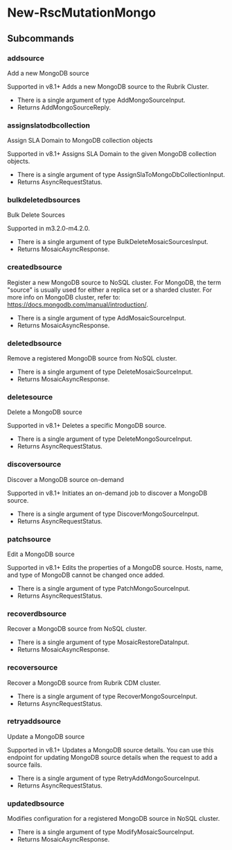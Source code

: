 # New-RscMutationMongo
## Subcommands
### addsource
Add a new MongoDB source

Supported in v8.1+
Adds a new MongoDB source to the Rubrik Cluster.

- There is a single argument of type AddMongoSourceInput.
- Returns AddMongoSourceReply.
### assignslatodbcollection
Assign SLA Domain to MongoDB collection objects

Supported in v8.1+
Assigns SLA Domain to the given MongoDB collection objects.

- There is a single argument of type AssignSlaToMongoDbCollectionInput.
- Returns AsyncRequestStatus.
### bulkdeletedbsources
Bulk Delete Sources

Supported in m3.2.0-m4.2.0.

- There is a single argument of type BulkDeleteMosaicSourcesInput.
- Returns MosaicAsyncResponse.
### createdbsource
Register a new MongoDB source to NoSQL cluster. 
For MongoDB, the term "source" is usually used for either a replica set or a sharded cluster.
For more info on MongoDB cluster, refer to: https://docs.mongodb.com/manual/introduction/.

- There is a single argument of type AddMosaicSourceInput.
- Returns MosaicAsyncResponse.
### deletedbsource
Remove a registered MongoDB source from NoSQL cluster.

- There is a single argument of type DeleteMosaicSourceInput.
- Returns MosaicAsyncResponse.
### deletesource
Delete a MongoDB source

Supported in v8.1+
Deletes a specific MongoDB source.

- There is a single argument of type DeleteMongoSourceInput.
- Returns AsyncRequestStatus.
### discoversource
Discover a MongoDB source on-demand

Supported in v8.1+
Initiates an on-demand job to discover a MongoDB source.

- There is a single argument of type DiscoverMongoSourceInput.
- Returns AsyncRequestStatus.
### patchsource
Edit a MongoDB source

Supported in v8.1+
Edits the properties of a MongoDB source. Hosts, name, and type of MongoDB cannot be changed once added.

- There is a single argument of type PatchMongoSourceInput.
- Returns AsyncRequestStatus.
### recoverdbsource
Recover a MongoDB source from NoSQL cluster.

- There is a single argument of type MosaicRestoreDataInput.
- Returns MosaicAsyncResponse.
### recoversource
Recover a MongoDB source from Rubrik CDM cluster.

- There is a single argument of type RecoverMongoSourceInput.
- Returns AsyncRequestStatus.
### retryaddsource
Update a MongoDB source

Supported in v8.1+
Updates a MongoDB source details. You can use this endpoint for updating MongoDB source details when the request to add a source fails.

- There is a single argument of type RetryAddMongoSourceInput.
- Returns AsyncRequestStatus.
### updatedbsource
Modifies configuration for a registered MongoDB source in NoSQL cluster.

- There is a single argument of type ModifyMosaicSourceInput.
- Returns MosaicAsyncResponse.
